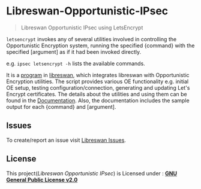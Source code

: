 # Libreswan-Opportunistic-IPsec
> Libreswan Opportunistic IPsec using LetsEncrypt

`letsencrypt` invokes any of several utilities involved in controlling the Opportunistic Encryption system, running the specified {command} with the specified [argument] as if it had been invoked directly.

e.g. `ipsec letsencrypt -h` lists the available commands.

It is a [program](https://github.com/Rishabh04-02/libreswan/tree/master/programs/letsencrypt) in [libreswan](https://github.com/libreswan/libreswan/), which integrates libreswan with Opportunistic Encryption utilities. The script provides various OE functionality e.g. initial OE setup, testing configuration/connection, generating and updating Let's Encrypt certificates. The details about the utilities and using them can be found in the [Documentation](https://github.com/Rishabh04-02/Libreswan-Opportunistic-IPsec/blob/master/DOCUMENTATION.md). Also, the documentation includes the sample output for each {command} and [argument].

## Issues
To create/report an issue visit [Libreswan Issues](https://github.com/libreswan/libreswan/issues).

## License
This project(*Libreswan Opportunistic IPsec*) is Licensed under : [**GNU General Public License v2.0**](https://github.com/libreswan/libreswan/blob/master/LICENSE)
